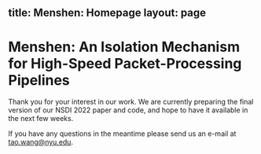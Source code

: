 title: Menshen: Homepage
layout: page
---
# Menshen: An Isolation Mechanism for High-Speed Packet-Processing Pipelines

Thank you for your interest in our work. We are currently preparing the final
version of our NSDI 2022 paper and code, and hope to have it available in the
next few weeks.

If you have any questions in the meantime please send us an e-mail at
[tao.wang@nyu.edu](tao.wang@nyu.edu).
